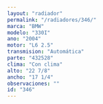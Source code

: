 ```yaml
---
layout: "radiador"
permalink: "/radiadores/346/"
marca: "BMW"
modelo: "330I"
ano: "2004"
motor: "L6 2.5"
transmision: "Automática"
parte: "432528"
clima: "Con clima"
alto: "22 7/8"
ancho: "17 1/4"
observaciones: ""
id: "346"
---
```


